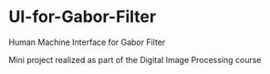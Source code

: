 # UI-for-Gabor-Filter
Human Machine Interface for Gabor Filter

Mini project realized as part of the Digital Image Processing course
